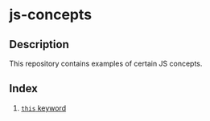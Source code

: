 # js-concepts

## Description

This repository contains examples of certain JS concepts.

## Index

1. [```this``` keyword](./this-keyword.js)